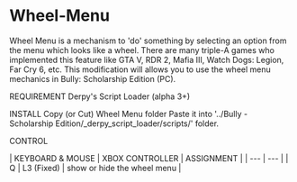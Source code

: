 # Wheel-Menu
Wheel Menu is a mechanism to 'do' something by selecting an option from the menu which looks like a wheel. There are many triple-A games who implemented this feature like GTA V, RDR 2, Mafia III, Watch Dogs: Legion, Far Cry 6, etc. This modification will allows you to use the wheel menu mechanics in Bully: Scholarship Edition (PC).

REQUIREMENT
Derpy's Script Loader (alpha 3+)

INSTALL
Copy (or Cut) Wheel Menu folder
Paste it into '../Bully - Scholarship Edition/_derpy_script_loader/scripts/' folder.

CONTROL

| KEYBOARD & MOUSE | XBOX CONTROLLER | ASSIGNMENT |
| --- | --- |
| Q | L3 (Fixed) | show or hide the wheel menu |
